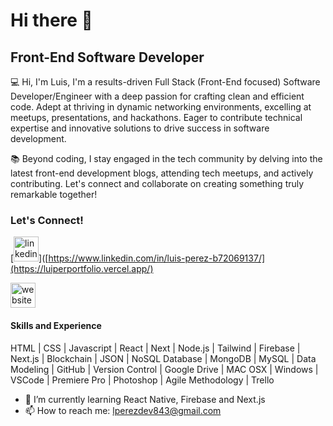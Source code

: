# Hi there 👋

## Front-End Software Developer

💻 Hi, I'm Luis, I'm a results-driven Full Stack (Front-End focused) Software Developer/Engineer with a deep passion for crafting clean and efficient code. Adept at thriving in dynamic networking environments, excelling at meetups, presentations, and hackathons. Eager to contribute technical expertise and innovative solutions to drive success in software development. 

📚 Beyond coding, I stay engaged in the tech community by delving into the latest front-end development blogs, attending tech meetups, and actively contributing. Let's connect and collaborate on creating something truly remarkable together!

### Let's Connect! 

[<img src='https://cdn.jsdelivr.net/npm/simple-icons@3.0.1/icons/linkedin.svg' fill="FFFFFF" alt='linkedin' height='40'>]([https://www.linkedin.com/in/luis-perez-b72069137/](https://luiperportfolio.vercel.app/)  

[<img src='https://cdn.jsdelivr.net/npm/simple-icons@3.0.1/icons/icloud.svg' alt='website' height='40'>](https://portfolio-seven-brown-69.vercel.app/)  

#### Skills and Experience

HTML | CSS | Javascript | React | Next | Node.js | Tailwind | Firebase | Next.js | Blockchain | JSON | NoSQL Database | MongoDB | MySQL | Data Modeling | GitHub | Version Control | Google Drive | MAC OSX | Windows | VSCode | Premiere Pro | Photoshop | Agile Methodology | Trello

- 🌱 I’m currently learning React Native, Firebase and Next.js   
- 📫 How to reach me: lperezdev843@gmail.com 
